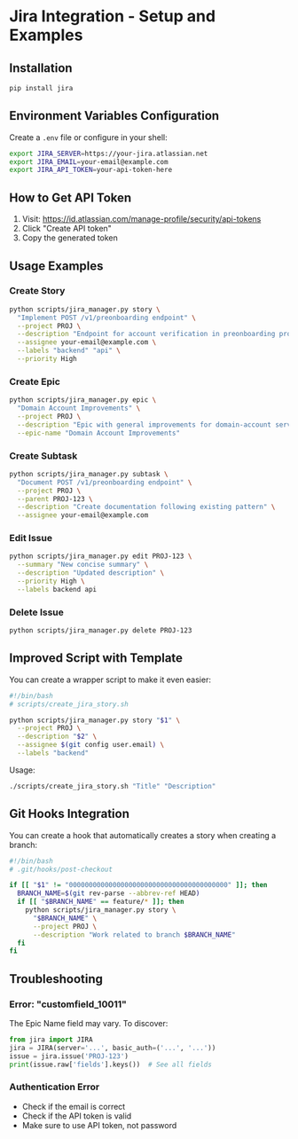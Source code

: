 # Jira Integration - Setup and Examples

## Installation

```bash
pip install jira
```

## Environment Variables Configuration

Create a `.env` file or configure in your shell:

```bash
export JIRA_SERVER=https://your-jira.atlassian.net
export JIRA_EMAIL=your-email@example.com
export JIRA_API_TOKEN=your-api-token-here
```

## How to Get API Token

1. Visit: https://id.atlassian.com/manage-profile/security/api-tokens
2. Click "Create API token"
3. Copy the generated token

## Usage Examples

### Create Story
```bash
python scripts/jira_manager.py story \
  "Implement POST /v1/preonboarding endpoint" \
  --project PROJ \
  --description "Endpoint for account verification in preonboarding process" \
  --assignee your-email@example.com \
  --labels "backend" "api" \
  --priority High
```

### Create Epic
```bash
python scripts/jira_manager.py epic \
  "Domain Account Improvements" \
  --project PROJ \
  --description "Epic with general improvements for domain-account service" \
  --epic-name "Domain Account Improvements"
```

### Create Subtask
```bash
python scripts/jira_manager.py subtask \
  "Document POST /v1/preonboarding endpoint" \
  --project PROJ \
  --parent PROJ-123 \
  --description "Create documentation following existing pattern" \
  --assignee your-email@example.com
```

### Edit Issue
```bash
python scripts/jira_manager.py edit PROJ-123 \
  --summary "New concise summary" \
  --description "Updated description" \
  --priority High \
  --labels backend api
```

### Delete Issue
```bash
python scripts/jira_manager.py delete PROJ-123
```

## Improved Script with Template

You can create a wrapper script to make it even easier:

```bash
#!/bin/bash
# scripts/create_jira_story.sh

python scripts/jira_manager.py story "$1" \
  --project PROJ \
  --description "$2" \
  --assignee $(git config user.email) \
  --labels "backend"
```

Usage:
```bash
./scripts/create_jira_story.sh "Title" "Description"
```

## Git Hooks Integration

You can create a hook that automatically creates a story when creating a branch:

```bash
#!/bin/bash
# .git/hooks/post-checkout

if [[ "$1" != "0000000000000000000000000000000000000000" ]]; then
  BRANCH_NAME=$(git rev-parse --abbrev-ref HEAD)
  if [[ "$BRANCH_NAME" == feature/* ]]; then
    python scripts/jira_manager.py story \
      "$BRANCH_NAME" \
      --project PROJ \
      --description "Work related to branch $BRANCH_NAME"
  fi
fi
```

## Troubleshooting

### Error: "customfield_10011"
The Epic Name field may vary. To discover:
```python
from jira import JIRA
jira = JIRA(server='...', basic_auth=('...', '...'))
issue = jira.issue('PROJ-123')
print(issue.raw['fields'].keys())  # See all fields
```

### Authentication Error
- Check if the email is correct
- Check if the API token is valid
- Make sure to use API token, not password